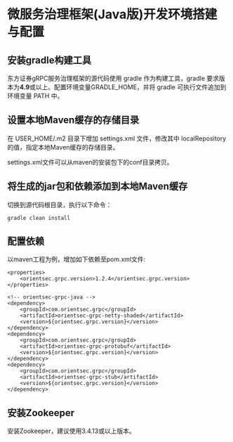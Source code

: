 # 微服务治理框架(Java版)开发环境搭建与配置

## 安装gradle构建工具
东方证券gRPC服务治理框架的源代码使用 gradle 作为构建工具，gradle 要求版本为**4.9**或以上。配置环境变量GRADLE_HOME，并将 gradle 可执行文件追加到环境变量 PATH 中。

## 设置本地Maven缓存的存储目录
在 USER_HOME/.m2 目录下增加 settings.xml 文件，修改其中 localRepository 的值，指定本地Maven缓存的存储目录。

settings.xml文件可以从maven的安装包下的conf目录拷贝。


## 将生成的jar包和依赖添加到本地Maven缓存
切换到源代码根目录，执行以下命令：

	gradle clean install


## 配置依赖
以maven工程为例，增加如下依赖至pom.xml文件:

	<properties>
		<orientsec.grpc.version>1.2.4</orientsec.grpc.version>
	</properties>

	<!-- orientsec-grpc-java -->
	<dependency>
		<groupId>com.orientsec.grpc</groupId>
		<artifactId>orientsec-grpc-netty-shaded</artifactId>
		<version>${orientsec.grpc.version}</version>
	</dependency>
	<dependency>
		<groupId>com.orientsec.grpc</groupId>
		<artifactId>orientsec-grpc-protobuf</artifactId>
		<version>${orientsec.grpc.version}</version>
	</dependency>
	<dependency>
		<groupId>com.orientsec.grpc</groupId>
		<artifactId>orientsec-grpc-stub</artifactId>
		<version>${orientsec.grpc.version}</version>
	</dependency>

## 安装Zookeeper
安装Zookeeper，建议使用3.4.13或以上版本。